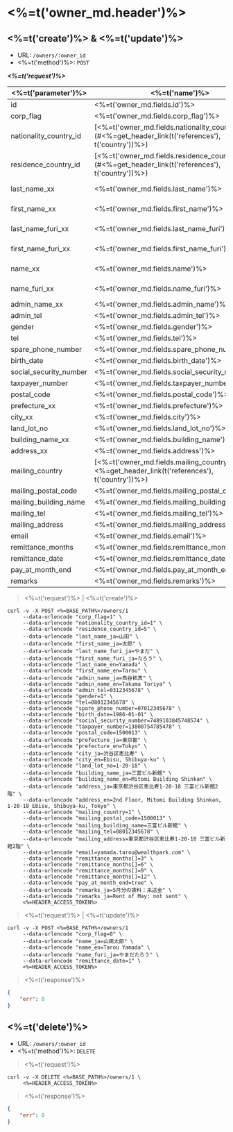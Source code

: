 # <%=t('owner_md.header')%>

## <%=t('create')%> & <%=t('update')%>

- URL: `/owners/:owner_id`
- <%=t('method')%>: `POST`

***<%=t('request')%>***

| <%=t('parameter')%> | <%=t('name')%> | <%=t('remarks')%> | <%=t('required')%> | <%=t('data_form')%> |
|---------------------|----------------|-------------------|--------------------|---------------------|
| id | <%=t('owner_md.fields.id')%> | | YES | integer |
| corp_flag   | <%=t('owner_md.fields.corp_flag')%> | <%=t('owner_md.fields.corp_flag_desc')%> | YES | integer |
| nationality_country_id | [<%=t('owner_md.fields.nationality_country_id')%>](#<%=get_header_link(t('references'), t('country'))%>) | | YES | integer |
| residence_country_id | [<%=t('owner_md.fields.residence_country_id')%>](#<%=get_header_link(t('references'), t('country'))%>) | | YES | integer |
| last_name_xx | <%=t('owner_md.fields.last_name')%> | <%=t('owner_md.fields.individual_name_desc')%><br><%=t('multilingual_support')%> | YES | string |
| first_name_xx | <%=t('owner_md.fields.first_name')%> | <%=t('owner_md.fields.individual_name_desc')%><br><%=t('multilingual_support')%> | YES | string |
| last_name_furi_xx | <%=t('owner_md.fields.last_name_furi')%> | <%=t('owner_md.fields.individual_name_desc')%><br><%=t('multilingual_support')%> | NO | string |
| first_name_furi_xx | <%=t('owner_md.fields.first_name_furi')%> | <%=t('owner_md.fields.individual_name_desc')%><br><%=t('multilingual_support')%> | NO | string |
| name_xx | <%=t('owner_md.fields.name')%> | <%=t('owner_md.fields.corporation_name_desc')%><br><%=t('multilingual_support')%> | YES | string |
| name_furi_xx | <%=t('owner_md.fields.name_furi')%> |  <%=t('owner_md.fields.corporation_name_desc')%><br><%=t('multilingual_support')%> | YES | string |
| admin_name_xx | <%=t('owner_md.fields.admin_name')%> | <%=t('multilingual_support')%> | NO | string |
| admin_tel | <%=t('owner_md.fields.admin_tel')%> | | NO | string |
| gender | <%=t('owner_md.fields.gender')%> | <%=t('owner_md.fields.gender_desc')%> | NO | integer |
| tel | <%=t('owner_md.fields.tel')%> | | NO | string |
| spare_phone_number | <%=t('owner_md.fields.spare_phone_number')%> | | NO | string |
| birth_date | <%=t('owner_md.fields.birth_date')%> | <%=t('format_yyyymmdd')%> | NO | string |
| social_security_number | <%=t('owner_md.fields.social_security_number')%> | | NO | string |
| taxpayer_number | <%=t('owner_md.fields.taxpayer_number')%> | | NO | string |
| postal_code | <%=t('owner_md.fields.postal_code')%> | | NO | string
| prefecture_xx | <%=t('owner_md.fields.prefecture')%> | <%=t('multilingual_support')%> | NO | string |
| city_xx | <%=t('owner_md.fields.city')%> | <%=t('multilingual_support')%> | NO | string |
| land_lot_no | <%=t('owner_md.fields.land_lot_no')%> | | NO | string |
| building_name_xx | <%=t('owner_md.fields.building_name')%> | <%=t('multilingual_support')%> | NO | string |
| address_xx | <%=t('owner_md.fields.address')%> | <%=t('multilingual_support')%> | NO | string |
| mailing_country | [<%=t('owner_md.fields.mailing_country')%>](#<%=get_header_link(t('references'), t('country'))%>) | | NO | integer |
| mailing_postal_code | <%=t('owner_md.fields.mailing_postal_code')%> | | NO | string |
| mailing_building_name | <%=t('owner_md.fields.mailing_building_name')%> | | NO | string |
| mailing_tel | <%=t('owner_md.fields.mailing_tel')%> | | NO | string |
| mailing_address | <%=t('owner_md.fields.mailing_address')%> | <%=t('multilingual_support')%> | NO | string |
| email | <%=t('owner_md.fields.email')%> | | NO | string |
| remittance_months | <%=t('owner_md.fields.remittance_month')%> | 1 ~ 12 | NO | integer[] |
| remittance_date | <%=t('owner_md.fields.remittance_date')%> | 1 ~ 31 | NO | integer |
| pay_at_month_end | <%=t('owner_md.fields.pay_at_month_end')%> | true/false | NO | bool |
| remarks | <%=t('owner_md.fields.remarks')%> | <%=t('multilingual_support')%> | NO | string |

> <%=t('request')%> | <%=t('create')%>

```shell
curl -v -X POST <%=BASE_PATH%>/owners/1
     --data-urlencode "corp_flag=1" \
     --data-urlencode "nationality_country_id=1" \
     --data-urlencode "residence_country_id=5" \
     --data-urlencode "last_name_ja=山田" \
     --data-urlencode "first_name_ja=太郎" \
     --data-urlencode "last_name_furi_ja=やまだ" \
     --data-urlencode "first_name_furi_ja=たろう" \
     --data-urlencode "last_name_en=Yamada" \
     --data-urlencode "first_name_en=Tarou" \
     --data-urlencode "admin_name_ja=鳥谷拓真" \
     --data-urlencode "admin_name_en=Takuma Toriya" \
     --data-urlencode "admin_tel=0312345678" \
     --data-urlencode "gender=1" \
     --data-urlencode "tel=08012345678" \
     --data-urlencode "spare_phone_number=07012345678" \
     --data-urlencode "birth_date=1986-01-01" \
     --data-urlencode "social_security_number=7489103845748574" \
     --data-urlencode "taxpayer_number=13800754785478" \
     --data-urlencode "postal_code=1500013" \
     --data-urlencode "prefecture_ja=東京都" \
     --data-urlencode "prefecture_en=Tokyo" \
     --data-urlencode "city_ja=渋谷区恵比寿" \
     --data-urlencode "city_en=Ebisu, Shibuya-ku" \
     --data-urlencode "land_lot_no=1-20-18" \
     --data-urlencode "building_name_ja=三富ビル新館" \
     --data-urlencode "building_name_en=Mitomi Building Shinkan" \
     --data-urlencode "address_ja=東京都渋谷区恵比寿1-20-18 三富ビル新館2階" \
     --data-urlencode "address_en=2nd Floor, Mitomi Building Shinkan, 1-20-18 Ebisu, Shibuya-ku, Tokyo" \
     --data-urlencode "mailing_country=1" \
     --data-urlencode "mailing_postal_code=1500013" \
     --data-urlencode "mailing_building_name=三富ビル新館" \
     --data-urlencode "mailing_tel=08012345678" \
     --data-urlencode "mailing_address=東京都渋谷区恵比寿1-20-18 三富ビル新館2階" \
     --data-urlencode "email=yamada.tarou@wealthpark.com" \
     --data-urlencode "remittance_months[]=3" \
     --data-urlencode "remittance_months[]=6" \
     --data-urlencode "remittance_months[]=9" \
     --data-urlencode "remittance_months[]=12" \
     --data-urlencode "pay_at_month_end=true" \
     --data-urlencode "remarks_ja=5月分の賃料：未送金" \
     --data-urlencode "remarks_ja=Rent of May: not sent" \
     <%=HEADER_ACCESS_TOKEN%>
```

> <%=t('request')%> | <%=t('update')%>

```shell
curl -v -X POST <%=BASE_PATH%>/owners/1
     --data-urlencode "corp_flag=0" \
     --data-urlencode "name_ja=山田太郎" \
     --data-urlencode "name_en=Tarou Yamada" \
     --data-urlencode "name_furi_ja=やまだたろう" \
     --data-urlencode "remittance_date=1" \
     <%=HEADER_ACCESS_TOKEN%>
```

> <%=t('response')%>

```json
{
    "err": 0
}
```

## <%=t('delete')%>

- URL: `/owners/:owner_id`
- <%=t('method')%>: `DELETE`

> <%=t('request')%>

```shell
curl -v -X DELETE <%=BASE_PATH%>/owners/1 \
     <%=HEADER_ACCESS_TOKEN%>
```

> <%=t('response')%>

```json
{
    "err": 0
}
